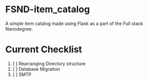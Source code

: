 # FSND-item_catalog
A simple item catalog made using Flask as a part of the Full stack Nanodegree.

# Current Checklist

  1. [ ] Rearranging Directory structure
  2. [ ] Database Migration
  3. [ ] SMTP
